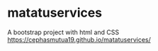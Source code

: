# matatuservices
A bootstrap project with html and CSS
https://cephasmutua19.github.io/matatuservices/
